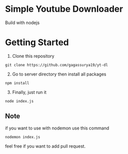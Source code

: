 # Simple Youtube Downloader
Build with nodejs

# Getting Started
1. Clone this repository
```
git clone https://github.com/gagassurya19/yt-dl
```

2. Go to server directory then install all packages
```
npm install
```

3. Finally, just run it
```
node index.js
```

## Note
if you want to use with nodemon use this command
```
nodemon index.js
```

feel free if you want to add pull request.